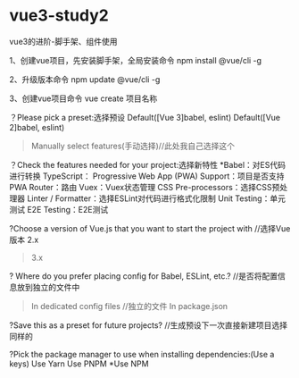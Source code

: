 # vue3-study2
vue3的进阶-脚手架、组件使用

1、创建vue项目，先安装脚手架，全局安装命令
npm install @vue/cli -g

2、升级版本命令
npm update @vue/cli -g

3、创建vue项目命令
vue create 项目名称

？Please pick a preset:选择预设
 Default([Vue 3]babel, eslint)
 Default([Vue 2]babel, eslint)
>Manually select features(手动选择)//此处我自己选择这个

？Check the features needed for your project:选择新特性
*Babel：对ES代码进行转换
 TypeScript：
 Progressive Web App (PWA) Support：项目是否支持PWA
 Router：路由
 Vuex：Vuex状态管理
 CSS Pre-processors：选择CSS预处理器
 Linter / Formatter：选择ESLint对代码进行格式化限制
 Unit Testing：单元测试
 E2E Testing：E2E测试

?Choose a version of Vue.js that you want to start the project with //选择Vue版本
 2.x
>3.x

? Where do you prefer placing config for Babel, ESLint, etc.? //是否将配置信息放到独立的文件中
>In dedicated config files //独立的文件
 In package.json

?Save this as a preset for future projects? //生成预设下一次直接新建项目选择同样的

?Pick the package manager to use when installing dependencies:(Use a keys)
 Use Yarn
 Use PNPM
*Use NPM